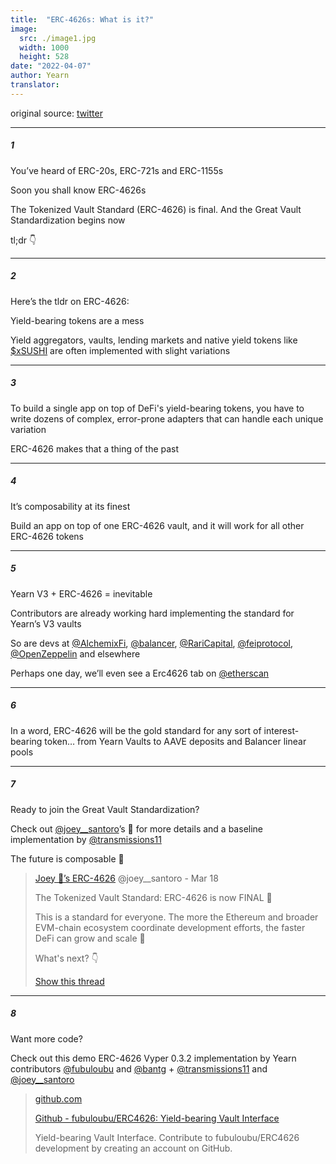 ```yaml
---
title:  "ERC-4626s: What is it?"
image:
  src: ./image1.jpg
  width: 1000
  height: 528
date: "2022-04-07"
author: Yearn
translator: 
---
```


original source: [twitter](https://twitter.com/iearnfinance/status/1511444220850184197)

---

##### 1

You’ve heard of ERC-20s, ERC-721s and ERC-1155s

Soon you shall know ERC-4626s

The Tokenized Vault Standard (ERC-4626) is final. And the Great Vault Standardization begins now

tl;dr 👇

---

##### 2

Here’s the tldr on ERC-4626:

Yield-bearing tokens are a mess

Yield aggregators, vaults, lending markets and native yield tokens like [$xSUSHI](https://twitter.com/search?q=%24xSUSHI&src=cashtag_click) are often implemented with slight variations

---

##### 3

To build a single app on top of DeFi's yield-bearing tokens, you have to write dozens of complex, error-prone adapters that can handle each unique variation

ERC-4626 makes that a thing of the past

---

##### 4

It’s composability at its finest

Build an app on top of one ERC-4626 vault, and it will work for all other ERC-4626 tokens

---

##### 5

Yearn V3 + ERC-4626 = inevitable

Contributors are already working hard implementing the standard for Yearn’s V3 vaults

So are devs at [@AlchemixFi](https://twitter.com/AlchemixFi), [@balancer](https://twitter.com/balancer), [@RariCapital](https://twitter.com/RariCapital), [@feiprotocol](https://twitter.com/feiprotocol), [@OpenZeppelin](https://twitter.com/OpenZeppelin) and elsewhere

Perhaps one day, we’ll even see a Erc4626 tab on [@etherscan](https://twitter.com/etherscan)

---

##### 6

In a word, ERC-4626 will be the gold standard for any sort of interest-bearing token… from Yearn Vaults to AAVE deposits and Balancer linear pools

---

##### 7

Ready to join the Great Vault Standardization? 

Check out [@joey__santoro](https://twitter.com/joey__santoro)’s 🧵 for more details and a baseline implementation by [@transmissions11](https://twitter.com/transmissions11)

The future is composable 💙

> [Joey 💚’s ERC-4626](https://twitter.com/joey__santoro) @joey__santoro - Mar 18
> 
> The Tokenized Vault Standard: ERC-4626 is now FINAL 🥳
> 
> This is a standard for everyone. The more the Ethereum and broader EVM-chain ecosystem coordinate development efforts, the faster DeFi can grow and scale 🤝
> 
> What's next? 👇
> 
> [Show this thread](https://twitter.com/joey__santoro/status/1504603906726240258)

---

##### 8

Want more code?

Check out this demo ERC-4626 Vyper 0.3.2 implementation by Yearn contributors [@fubuloubu](https://twitter.com/fubuloubu) and [@bantg](https://twitter.com/bantg) + [@transmissions11](https://twitter.com/transmissions11) and [@joey__santoro](https://twitter.com/joey__santoro)

> [github.com](https://github.com/fubuloubu/ERC4626)
> 
> [Github - fubuloubu/ERC4626: Yield-bearing Vault Interface](https://github.com/fubuloubu/ERC4626)
> 
> Yield-bearing Vault Interface. Contribute to fubuloubu/ERC4626 development by creating an account on GitHub.
